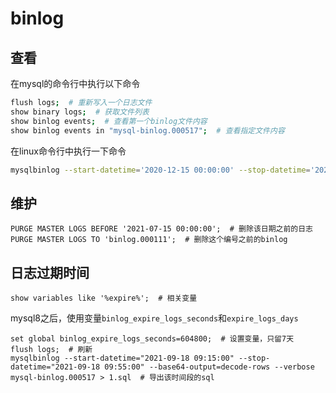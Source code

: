 # binlog

## 查看

在mysql的命令行中执行以下命令

``` bash
flush logs;  # 重新写入一个日志文件
show binary logs;  # 获取文件列表
show binlog events;  # 查看第一个binlog文件内容
show binlog events in "mysql-binlog.000517";  # 查看指定文件内容
```

在linux命令行中执行一下命令

```bash
mysqlbinlog --start-datetime='2020-12-15 00:00:00' --stop-datetime='2020-12-25 23:23:23' -d mydbname mysql-binlog.000517  # 查看名为mysql-binlog.000517的文件内容
```

## 维护

``` mysql
PURGE MASTER LOGS BEFORE '2021-07-15 00:00:00';  # 删除该日期之前的日志
PURGE MASTER LOGS TO 'binlog.000111';  # 删除这个编号之前的binlog
```

## 日志过期时间

``` mysql
show variables like '%expire%';  # 相关变量
```

mysql8之后，使用变量`binlog_expire_logs_seconds`和`expire_logs_days`

``` mysql
set global binlog_expire_logs_seconds=604800;  # 设置变量，只留7天
flush logs;  # 刷新
mysqlbinlog --start-datetime="2021-09-18 09:15:00" --stop-datetime="2021-09-18 09:55:00" --base64-output=decode-rows --verbose mysql-binlog.000517 > 1.sql  # 导出该时间段的sql
```

